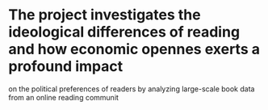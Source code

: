 # The project investigates the ideological differences of reading and how economic opennes exerts a profound impact 
on the political preferences of readers by analyzing large-scale book data from an online reading communit
